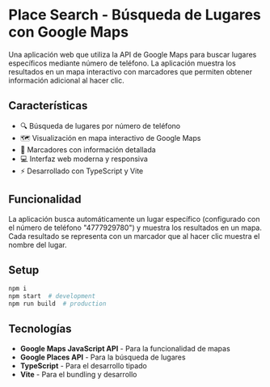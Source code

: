 # Place Search - Búsqueda de Lugares con Google Maps

Una aplicación web que utiliza la API de Google Maps para buscar lugares específicos mediante número de teléfono. La aplicación muestra los resultados en un mapa interactivo con marcadores que permiten obtener información adicional al hacer clic.

## Características

- 🔍 Búsqueda de lugares por número de teléfono
- 🗺️ Visualización en mapa interactivo de Google Maps
- 📍 Marcadores con información detallada
- 💻 Interfaz web moderna y responsiva
- ⚡ Desarrollado con TypeScript y Vite

## Funcionalidad

La aplicación busca automáticamente un lugar específico (configurado con el número de teléfono "4777929780") y muestra los resultados en un mapa. Cada resultado se representa con un marcador que al hacer clic muestra el nombre del lugar.

## Setup

```sh
npm i
npm start  # development
npm run build  # production
```

## Tecnologías

- **Google Maps JavaScript API** - Para la funcionalidad de mapas
- **Google Places API** - Para la búsqueda de lugares
- **TypeScript** - Para el desarrollo tipado
- **Vite** - Para el bundling y desarrollo

